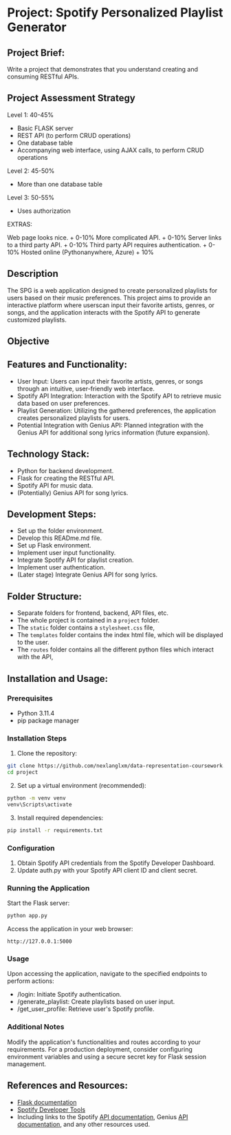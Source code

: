 # Project: Spotify Personalized Playlist Generator

## **Project Brief:**

Write a project that demonstrates that you understand creating and consuming RESTful APIs.

## Project Assessment Strategy

Level 1: 40-45%

- Basic FLASK server
- REST API (to perform CRUD operations)
- One database table
- Accompanying web interface, using AJAX calls, to perform CRUD operations

Level 2: 45-50%

- More than one database table

Level 3: 50-55%

- Uses authorization

EXTRAS:

Web page looks nice.                        + 0-10%
More complicated API.                       + 0-10%
Server links to a third party API.          + 0-10%
Third party API requires authentication.    + 0-10%
Hosted online (Pythonanywhere, Azure)       + 10%

## **Description**

The SPG is a web application designed to create personalized playlists for users based on their music preferences. This project aims to provide an interactive platform where userscan input their favorite artists, genres, or songs, and the application interacts with the Spotify API to generate customized playlists.

## **Objective**

## **Features and Functionality:**

- User Input: Users can input their favorite artists, genres, or songs through an intuitive, user-friendly web interface.
- Spotify API Integration: Interaction with the Spotify API to retrieve music data based on user preferences.
- Playlist Generation: Utilizing the gathered preferences, the application creates personalized playlists for users.
- Potential Integration with Genius API: Planned integration with the Genius API for additional song lyrics information (future expansion).

## **Technology Stack:**

- Python for backend development.
- Flask for creating the RESTful API.
- Spotify API for music data.
- (Potentially) Genius API for song lyrics.

## **Development Steps:**

- Set up the folder environment.
- Develop this READme.md file.
- Set up Flask environment.
- Implement user input functionality.
- Integrate Spotify API for playlist creation.
- Implement user authentication.
- (Later stage) Integrate Genius API for song lyrics.

## **Folder Structure:**

- Separate folders for frontend, backend, API files, etc.
- The whole project is contained in a `project` folder.
- The `static` folder contains a `stylesheet.css` file,
- The `templates` folder contains the index html file, which will be displayed to the user.
- The `routes` folder contains all the different python files which interact with the API,

## **Installation and Usage:**

### Prerequisites

- Python 3.11.4
- pip package manager

### Installation Steps

1. Clone the repository:

```bash
git clone https://github.com/nexlanglxm/data-representation-coursework.git
cd project
```

2. Set up a virtual environment (recommended):

```bash
python -m venv venv
venv\Scripts\activate
```

3. Install required dependencies:

```bash
pip install -r requirements.txt
```

### Configuration

1. Obtain Spotify API credentials from the Spotify Developer Dashboard.
2. Update auth.py with your Spotify API client ID and client secret.

### Running the Application

Start the Flask server:

```bash
python app.py
```

Access the application in your web browser:

```arduino
http://127.0.0.1:5000
```

### Usage

Upon accessing the application, navigate to the specified endpoints to perform actions:

- /login: Initiate Spotify authentication.
- /generate_playlist: Create playlists based on user input.
- /get_user_profile: Retrieve user's Spotify profile.

### Additional Notes

Modify the application's functionalities and routes according to your requirements.
For a production deployment, consider configuring environment variables and using a secure secret key for Flask session management.

## **References and Resources:**

- [Flask documentation](https://github.com/pallets/flask/blob/3.0.x/docs/tutorial/static.rst)
- [Spotify Developer Tools](https://developer.spotify.com/)
- Including links to the Spotify [API documentation](https://any-api.com/spotify_com/spotify_com/docs/API_Description), Genius [API documentation](https://rapidapi.com/Glavier/api/genius-song-lyrics1/), and any other resources used.
